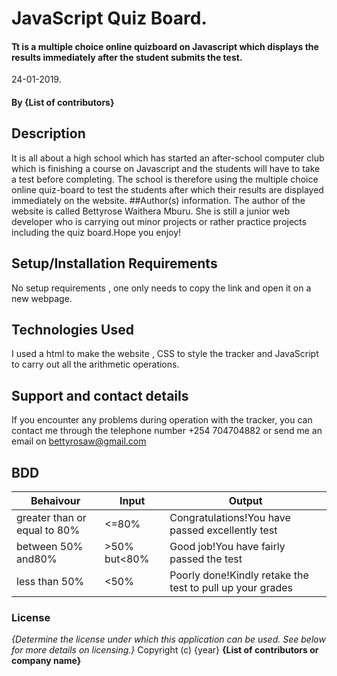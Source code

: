 # JavaScript Quiz Board.
#### Tt is a multiple choice online quizboard on Javascript which displays the results immediately after the student submits the test.
24-01-2019.
#### By **{List of contributors}**
## Description
It is all about a high school which has started an after-school computer club  which is finishing a course on Javascript and the students will have to take a test before completing. The school is therefore using the multiple choice online quiz-board to test the students after which their results are displayed immediately on the website.
##Author(s) information.
The author of the website is called Bettyrose Waithera Mburu. She is still a junior web developer who is carrying out minor projects or rather practice projects including the quiz board.Hope you enjoy!
## Setup/Installation Requirements
No setup requirements , one only needs to copy the link and open it on a new webpage.
## Technologies Used
I used a html to make the website , CSS to style the tracker and JavaScript to carry out all the arithmetic operations.
## Support and contact details
If you encounter any problems during operation with the tracker, you can contact me through the telephone number +254 704704882 or send me an email on bettyrosaw@gmail.com
## BDD
|  Behaivour | Input  |  Output |
|---|---|---|
| greater than or equal to 80% |  <=80% | Congratulations!You have passed excellently test |
| between 50% and80% |  >50% but<80% |  Good job!You have fairly passed the test |
| less than 50% | <50%  | Poorly done!Kindly retake the test to pull up your grades  |


### License
*{Determine the license under which this application can be used.  See below for more details on licensing.}*
Copyright (c) {year} **{List of contributors or company name}**
